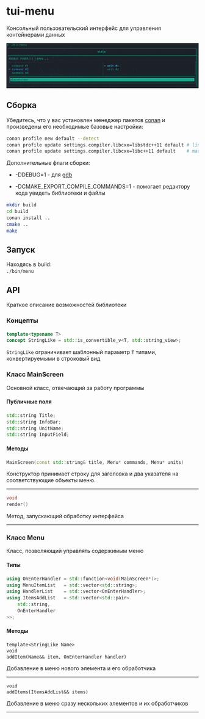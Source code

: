 # tui-menu

Консольный пользовательский интерфейс для управления контейнерами данных

![screenshot_1](images/screenshot.png)

## Сборка

Убедитесь, что у вас установлен менеджер пакетов [conan](https://conan.io)
и произведены его необходимые базовые настройки:

```sh
conan profile new default --detect
conan profile update settings.compiler.libcxx=libstdc++11 default # linux
conan profile update settings.compiler.libcxx=libc++11 default    # macos
```

Дополнительные флаги сборки:

 * -DDEBUG=1 - для [gdb](https://www.sourceware.org/gdb/)

 * -DCMAKE_EXPORT_COMPILE_COMMANDS=1 - помогает редактору кода увидеть
 библиотеки и файлы

```sh
mkdir build
cd build
conan install ..
cmake ..
make
```

## Запуск

Находясь в build:  
`./bin/menu`

## API

Краткое описание возможностей библиотеки

### Концепты

```cpp
template<typename T>
concept StringLike = std::is_convertible_v<T, std::string_view>;
```

`StringLike` ограничивает шаблонный параметр `T` типами,
конвертируемыми в строковый вид

### Класс MainScreen

Основной класс, отвечающий за работу программы

#### Публичные поля

```cpp
std::string Title;
std::string InfoBar;
std::string UnitName;
std::string InputField;
```

#### Методы

```cpp
MainScreen(const std::string& title, Menu* commands, Menu* units)
```

Конструктор принимает строку для заголовка и два указателя
на соответствующие объекты меню.

---

```cpp
void
render()
```

Метод, запускающий обработку интерфейса

---

### Класс Menu

Класс, позволяющий управлять содержимым меню

#### Типы

```cpp
using OnEnterHandler = std::function<void(MainScreen*)>;
using MenuItemList   = std::vector<std::string>;
using HandlerList    = std::vector<OnEnterHandler>;
using ItemsAddList   = std::vector<std::pair<
    std::string,
    OnEnterHandler
>>;
```

#### Методы

```
template<StringLike Name>
void
addItem(Name&& item, OnEnterHandler handler)
```

Добавление в меню нового элемента и его обработчика

---

```
void
addItems(ItemsAddList&& items)
```

Добавление в меню сразу нескольких элементов и их обработчиков

---

